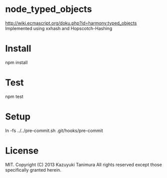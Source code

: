 node_typed_objects
==========
http://wiki.ecmascript.org/doku.php?id=harmony:typed_objects
Implemented using xxhash and Hopscotch-Hashing

Install
==========
  npm install

Test
==========
  npm test

Setup
==========
  ln -fs ../../pre-commit.sh .git/hooks/pre-commit

License
==========
MIT.
Copyright (C) 2013 Kazuyuki Tanimura All rights reserved except those specifically granted herein.
